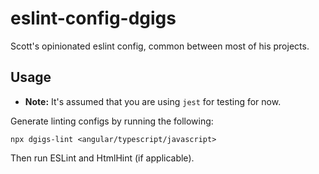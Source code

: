 # eslint-config-dgigs

Scott's opinionated eslint config, common between most of his projects.

## Usage

* **Note:** It's assumed that you are using `jest` for testing for now.

Generate linting configs by running the following:

```shell
npx dgigs-lint <angular/typescript/javascript>
```

Then run ESLint and HtmlHint (if applicable).
